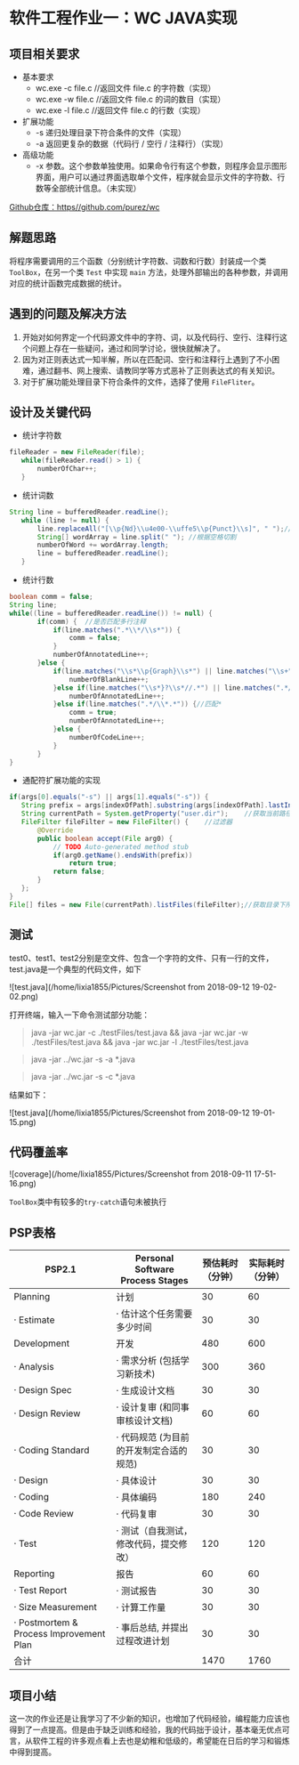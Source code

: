 # 软件工程作业一：WC JAVA实现

## 项目相关要求

 + 基本要求
    - wc.exe -c file.c     //返回文件 file.c 的字符数（实现）
    - wc.exe -w file.c    //返回文件 file.c 的词的数目（实现）
    - wc.exe -l file.c      //返回文件 file.c 的行数（实现）
 + 扩展功能
    - -s   递归处理目录下符合条件的文件（实现）
    - -a   返回更复杂的数据（代码行 / 空行 / 注释行）（实现）
 + 高级功能
    -  -x 参数。这个参数单独使用。如果命令行有这个参数，则程序会显示图形界面，用户可以通过界面选取单个文件，程序就会显示文件的字符数、行数等全部统计信息。（未实现）

[Github仓库：https//github.com/purez/wc](htttps://github.com/purez/wc)

## 解题思路
 将程序需要调用的三个函数（分别统计字符数、词数和行数）封装成一个类` ToolBox `，在另一个类 ` Test ` 中实现 `main` 方法，处理外部输出的各种参数，并调用对应的统计函数完成数据的统计。

## 遇到的问题及解决方法
 1. 开始对如何界定一个代码源文件中的字符、词，以及代码行、空行、注释行这个问题上存在一些疑问，通过和同学讨论，很快就解决了。
 2. 因为对正则表达式一知半解，所以在匹配词、空行和注释行上遇到了不小困难，通过翻书、网上搜索、请教同学等方式恶补了正则表达式的有关知识。 
 3. 对于扩展功能处理目录下符合条件的文件，选择了使用 ` FileFliter `。

## 设计及关键代码
 + 统计字符数

 ```Java
 fileReader = new FileReader(file);
	while(fileReader.read() > 1) {
		numberOfChar++;
	}
 ```

 + 统计词数
   
 ```Java
 String line = bufferedReader.readLine();
	while (line != null) {
		line.replaceAll("[\\p{Nd}\\u4e00-\\uffe5\\p{Punct}\\s]", " ");//替换特殊字符
		String[] wordArray = line.split(" "); //根据空格切割
		numberOfWord += wordArray.length;
		line = bufferedReader.readLine();
	}
 ```

 + 统计行数

 ```Java
 boolean comm = false;
 String line;
 while((line = bufferedReader.readLine()) != null) {
    	if(comm) {	//是否匹配多行注释
        	if(line.matches(".*\\*/\\s*")) {
            	comm = false;
            } 
         	numberOfAnnotatedLine++;
        }else {
            if(line.matches("\\s*\\p{Graph}\\s*") || line.matches("\\s+")) { //匹配空白字符行、单字符行
                numberOfBlankLine++;
            }else if(line.matches("\\s*}?\\s*//.*") || line.matches(".*/\\*.*\\*/.*")) {//单行注释//、/* */
                numberOfAnnotatedLine++;
            }else if(line.matches(".*/\\*.*")) {//匹配*
                comm = true;
                numberOfAnnotatedLine++;
            }else {
				numberOfCodeLine++;
			}
     	}
}
 ```
 + 通配符扩展功能的实现

 ```Java
 if(args[0].equals("-s") || args[1].equals("-s")) {
  	String prefix = args[indexOfPath].substring(args[indexOfPath].lastIndexOf("."));//获取后缀
  	String currentPath = System.getProperty("user.dir");	//获取当前路径
  	FileFilter fileFilter = new FileFilter() {    //过滤器
		@Override
		public boolean accept(File arg0) {
			// TODO Auto-generated method stub
			if(arg0.getName().endsWith(prefix))
				return true;
			return false;			
		}
	};
}
File[] files = new File(currentPath).listFiles(fileFilter);//获取目录下所有文件并过滤
 ```

## 测试
 test0、test1、test2分别是空文件、包含一个字符的文件、只有一行的文件，test.java是一个典型的代码文件，如下

![test.java](/home/lixia1855/Pictures/Screenshot from 2018-09-12 19-02-02.png)

打开终端，输入一下命令测试部分功能：

> java -jar wc.jar -c ./testFiles/test.java && java -jar wc.jar -w ./testFiles/test.java && java -jar wc.jar -l ./testFiles/test.java



> java -jar ../wc.jar -s -a *.java



> java -jar ../wc.jar -s -c *.java

结果如下：

![test.java](/home/lixia1855/Pictures/Screenshot from 2018-09-12 19-01-15.png) 

## 代码覆盖率
![coverage](/home/lixia1855/Pictures/Screenshot from 2018-09-11 17-51-16.png)
	
`ToolBox`类中有较多的`try-catch`语句未被执行

## PSP表格

| PSP2.1                                  | Personal Software Process Stages        | 预估耗时（分钟）    | 实际耗时（分钟）    |
|-----------------------------------------|-----------------------------------------|------------------|----------------- |
| Planning                                | 计划                                    |  30                |   60               |
| · Estimate                              | · 估计这个任务需要多少时间              |     30             |    30              |
| Development                             | 开发                                    |   480               |   600            |
| · Analysis                              | · 需求分析 (包括学习新技术)             |    300              |  360                |
| · Design Spec                           | · 生成设计文档                          |   30               |    30              |
| · Design Review                         | · 设计复审 (和同事审核设计文档)         |        60          |         60         |
| · Coding Standard                       | · 代码规范 (为目前的开发制定合适的规范) |            30      |           30       |
| · Design                                | · 具体设计                              |       30           |        30          |
| · Coding                                | · 具体编码                              |       180           |         240         |
| · Code Review                           | · 代码复审                              |       30           |          30        |
| · Test                                  | · 测试（自我测试，修改代码，提交修改）  |            120      |             120     |
| Reporting                               | 报告                                    |      60            |           60       |
| · Test Report                           | · 测试报告                              |       30           |           30       |
| · Size Measurement                      | · 计算工作量                            |       30           |            30      |
| · Postmortem & Process Improvement Plan | · 事后总结, 并提出过程改进计划          |          30        |            30      |
| 合计                                    |                                         |      1470            |        1760          |


## 项目小结
 这一次的作业还是让我学习了不少新的知识，也增加了代码经验，编程能力应该也得到了一点提高。但是由于缺乏训练和经验，我的代码拙于设计，基本毫无优点可言，从软件工程的许多观点看上去也是幼稚和低级的，希望能在日后的学习和锻炼中得到提高。
  
